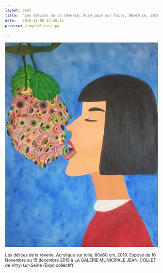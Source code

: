 ```yaml
---
layout: post
title:  "Les délices de la rêverie, Acrylique sur toile, 80x60 cm, 2019."
date:   2019-11-08 17:58:21
preview: /img/delices.jpg

---
```


![Picture 1](/img/delices.jpg) 


Les délices de la rêverie, Acrylique sur toile, 80x60 cm, 2019.
Exposé de 16 Novembre au 15 décembre 2019 à LA GALERIE MUNICIPALE
JEAN-COLLET de Vitry-sur-Seine (Expo collectif)